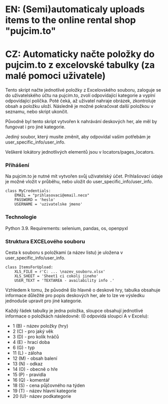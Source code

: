 
# EN: (Semi)automaticaly uploads items to the online rental shop "pujcim.to"
# CZ: Automaticky načte položky do pujcim.to z excelovské tabulky (za malé pomoci uživatele) 

Tento skript načte jednotlivé položky z Excelovského souboru, zaloguje se do uživatelského účtu na pujcim.to,
zvolí odpovídající kategorie a vyplní odpovídající políčka.
Poté čeká, až uživatel nahraje obrázek, zkontroluje obsah a položku uloží.
Následně je možné pokračovat další položkou v seznamu, nebo skript ukončit.

Původně byl tento skript vytvořen k nahrávání deskových her, ale měl by fungovat i pro jiné kategorie.

Jediný soubor, který musíte změnit, aby odpovídal vašim potřebám je user_specific_info/user_info.

Veškeré lokátory jednotlivých elementů jsou v locators/pages_locators.

### Přihášení
Na pujcim.to je nutné mít vytvořen svůj uživatelský účet.
Prihlašovací údaje je možné vložit v průběhu, nebo uložit do user_specific_info/user_info.

    class MyCredentials:
        EMAIL = "prihlasovaci@email.neco"
        PASSWORD = 'heslo'
        USERNAME = 'uzivatelske jmeno'

### Technologie 
Python 3.9.
Requirements: selenium, pandas, os, openpyxl

### Struktura EXCELového souboru
Cesta k souboru s položkami (a název listu) je uložena v user_specific_info/user_info.

    class ItemsForUpload:
        XLS_FILE = r'C: ... \nazev_souboru.xlsx'
        XLS_SHEET = 'Sheet1 ci cokoli jineho'
        USER_TEXT = 'TEXTAREA - availability info .'

Vzhledem k tomu, že původně šlo hlavně o deskové hry, tabulka obsahuje informace důležité pro popis deskových her,
ale to lze ve výsledku jednoduše upravit pro jiné kategorie.

Každý řádek tabulky je jedna položka, sloupce obsahují jednotlivé informace o položkách následovně:
(0 odpovídá sloupci A v Excelu):
- 1 (B) - název položky (hry) 
- 2 (C) - pro jaký věk
- 3 (D) - pro kolik hráčů
- 4 (E) - hrací doba 
- 6 (G) - typ
- 11 (L) - záloha
- 12 (M) - obsah balení
- 13 (N) - odkaz 
- 14 (O) - obecně o hře 
- 15 (P) - pravidla 
- 16 (Q) - komentář
- 18 (S) - cena půjčovného na týden 
- 19 (T) - název hlavní kategorie
- 20 (U)- název podkategorie 
